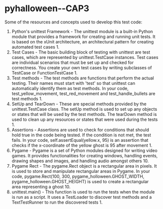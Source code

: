 # pyhalloween--CAP3
Some of the resources and concepts used to develop this test code:
1.	Python's unittest Framework - The unittest module is a built-in Python module that provides a framework for creating and running unit tests. It is based on the xUnit architecture, an architectural pattern for creating automated test cases 1.
2.	Test Cases - The basic building block of testing with unittest are test cases, which are represented by unittest.TestCase instances. Test cases are individual scenarios that must be set up and checked for correctness. You create your own test cases by writing subclasses of TestCase or FunctionTestCase 1.
3.	Test methods - The test methods are functions that perform the actual testing. Their names must start with 'test' so that unittest can automatically identify them as test methods. In your code, test_yellow_movement, test_red_movement and test_handle_bullets are test methods 1.
4.	SetUp and TearDown - These are special methods provided by the unittest.TestCase class. The setUp method is used to set up any objects or states that will be used by the test methods. The tearDown method is used to clean up any resources or states that were used during the tests 1.
5.	Assertions - Assertions are used to check for conditions that should hold true in the code being tested. If the condition is not met, the test fails. In your code, self.assertEqual(yellow.x, 95) is an assertion that checks if the x-coordinate of the yellow ghost is 95 after movement 1.
6.	Pygame - Pygame is a set of Python modules designed for writing video games. It provides functionalities for creating windows, handling events, drawing shapes and images, and handling audio amongst others 10.
7.	Pygame Rect - The pygame.Rect object is a rectangular area in pixels. It is used to store and manipulate rectangular areas in Pygame. In your code, pygame.Rect(100, 300, pygame_holloween.GHOST_WIDTH, pygame_holloween.GHOST_HEIGHT) is used to create a rectangular area representing a ghost 10.
8.	unittest.main() - This function is used to run the tests when the module is run as a script. It uses a TestLoader to discover test methods and a TextTestRunner to run the discovered tests 1.

